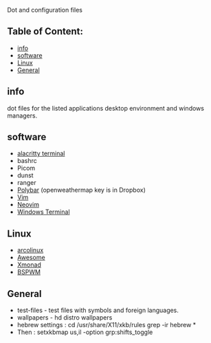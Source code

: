 
Dot and configuration files
## Table of Content:
* [info](#info)
* [software](#software)
* [Linux](#Linux)
* [General](#General)

##  info
dot files for the listed applications desktop environment and windows managers.

## software
* [alacritty terminal](https://github.com/alacritty/alacritty)
* bashrc
* Picom
* dunst
* ranger
* [Polybar](https://polybar.github.io/) (openweathermap key is in Dropbox)
* [Vim](https://github.com/vim/vim)
* [Neovim](https://github.com/neovim/neovim)
* [Windows Terminal](https://github.com/Microsoft/Terminal)

## Linux
* [arcolinux](https://arcolinux.info/)
* [Awesome](https://awesomewm.org/)
* [Xmonad](https://xmonad.org/)
* [BSPWM](https://github.com/baskerville/bspwm)

## General
* test-files - test files with symbols and foreign languages.
* wallpapers - hd distro wallpapers
* hebrew settings : cd /usr/share/X11/xkb/rules grep -ir hebrew *
* Then : setxkbmap us,il -option grp:shifts_toggle
